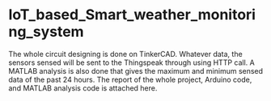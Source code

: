 # IoT_based_Smart_weather_monitoring_system
The whole circuit designing is done on TinkerCAD. Whatever data, the sensors sensed will be sent to the Thingspeak through using HTTP call.
A MATLAB analysis is also done that gives the maximum and minimum sensed data of the past 24 hours.
The report of the whole project, Arduino code, and MATLAB analysis code is attached here.

